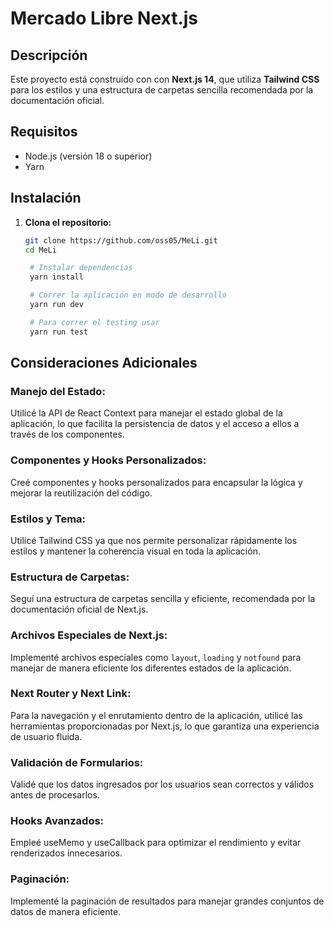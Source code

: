 # Mercado Libre Next.js

## Descripción

Este proyecto está construido con con **Next.js 14**, que utiliza **Tailwind CSS** para los estilos y una estructura de carpetas sencilla recomendada por la documentación oficial.

## Requisitos

- Node.js (versión 18 o superior)
- Yarn

## Instalación

1. **Clona el repositorio:**

   ```bash
   git clone https://github.com/oss05/MeLi.git
   cd MeLi

    # Instalar dependencias
    yarn install

    # Correr la aplicación en modo de desarrollo
    yarn run dev

    # Para correr el testing usar
    yarn run test
   ```

## Consideraciones Adicionales

### Manejo del Estado:

Utilicé la API de React Context para manejar el estado global de la aplicación, lo que facilita la persistencia de datos y el acceso a ellos a través de los componentes.

### Componentes y Hooks Personalizados:

Creé componentes y hooks personalizados para encapsular la lógica y mejorar la reutilización del código.

### Estilos y Tema:

Utilicé Tailwind CSS ya que nos permite personalizar rápidamente los estilos y mantener la coherencia visual en toda la aplicación.

### Estructura de Carpetas:

Seguí una estructura de carpetas sencilla y eficiente, recomendada por la documentación oficial de Next.js.

### Archivos Especiales de Next.js:

Implementé archivos especiales como `layout`, `loading` y `notfound` para manejar de manera eficiente los diferentes estados de la aplicación.

### Next Router y Next Link:

Para la navegación y el enrutamiento dentro de la aplicación, utilicé las herramientas proporcionadas por Next.js, lo que garantiza una experiencia de usuario fluida.

### Validación de Formularios:

Validé que los datos ingresados por los usuarios sean correctos y válidos antes de procesarlos.

### Hooks Avanzados:

Empleé useMemo y useCallback para optimizar el rendimiento y evitar renderizados innecesarios.

### Paginación:

Implementé la paginación de resultados para manejar grandes conjuntos de datos de manera eficiente.
